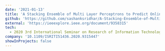 ```yaml
---
date: '2021-01-13'
title: 'A Stacking Ensemble of Multi Layer Perceptrons to Predict Online Shoppers Purchasing Intention'
github: 'https://github.com/sashanksridhar/A-Stacking-Ensemble-of-Multi-Layer-Perceptrons-to-Predict-Online-Shoppers-Purchasing-Intention'
external: 'https://ieeexplore.ieee.org/document/9358315'
tech:
  - 2020 3rd International Seminar on Research of Information Technology and Intelligent Systems (ISRITI)
company: '10.1109/ISRITI51436.2020.9315447'
showInProjects: false
---
```

